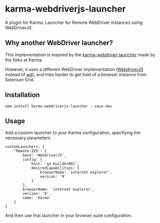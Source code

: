 # karma-webdriverjs-launcher

A plugin for Karma. Launcher for Remote WebDriver instances using WebDriverJS.

## Why another WebDriver launcher?
This implementation is inspired by the [karma-webdriver-launcher](https://github.com/karma-runner/karma-webdriver-launcher) made by the folks at Karma.

However, it uses a different WebDriver implementation ([WebdriverJS](http://webdriver.io/) instead of [wd](https://github.com/admc/wd)), and tries harder to get hold of a browser instance from Selenium Grid.

## Installation
```
npm install karma-webdriverjs-launcher --save-dev
```

## Usage
Add a custom launcher to your Karma configuration, specifying the necessary parameters.

```
customLaunchers: {
    'Remote-IE9': {
        base: 'WebdriverJS',
        config: {
            host: 'qa-builder001',
            desiredCapabilities: {
                browserName: 'internet explorer',
                version: '9'
            }
        },
        browserName: 'internet explorer',
        version: '9',
        name: 'Karma'
    }
}
```

And then use that launcher in your browser suite configuration.
